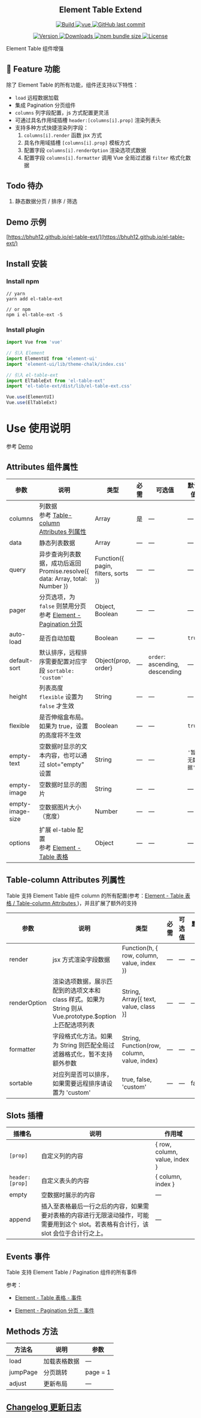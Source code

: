 <h2 align="center">Element Table Extend</h2>

<p align="center">
  <a target="_blank" href="https://www.travis-ci.org/bhuh12/el-table-ext">
    <img src="https://www.travis-ci.org/bhuh12/el-table-ext.svg?branch=dev" alt="Build">
  </a>

  <a href="https://github.com/vuejs/vue">
    <img src="https://img.shields.io/badge/vue-2.5.22-brightgreen.svg" alt="vue">
  </a>

  <a target="_blank" href="https://github.com/bhuh12/el-table-ext">
    <img alt="GitHub last commit" src="https://img.shields.io/github/last-commit/bhuh12/el-table-ext.svg">
  </a>
</p>

<p align="center">
  <a target="_blank" href="https://www.npmjs.com/package/el-table-ext">
    <img src="https://img.shields.io/npm/v/el-table-ext.svg" alt="Version">
  </a>

  <a target="_blank" href="https://npmcharts.com/compare/el-table-ext?minimal=true">
    <img src="https://img.shields.io/npm/dm/el-table-ext.svg" alt="Downloads">
  </a>

  <a target="_blank" href="https://www.npmjs.com/package/el-table-ext">
    <img alt="npm bundle size" src="https://img.shields.io/bundlephobia/minzip/el-table-ext.svg?label=gzip:JS">
  </a>
  
  <a target="_blank" href="https://github.com/bhuh12/el-table-ext/blob/dev/LICENSE">
    <img src="https://img.shields.io/npm/l/el-table-ext.svg" alt="License">
  </a>
</p>

Element Table 组件增强

## 📌 Feature 功能

除了 Element Table 的所有功能，组件还支持以下特性：

- `load` 远程数据加载
- 集成 Pagination 分页组件
- `columns` 列字段配置，js 方式配置更灵活
- 可通过具名作用域插槽 `header:[columns[i].prop]` 渲染列表头
- 支持多种方式快捷渲染列字段：
  1. `columns[i].render` 函数 jsx 方式
  2. 具名作用域插槽 `[columns[i].prop]` 模板方式
  3. 配置字段 `columns[i].renderOption` 渲染选项式数据
  4. 配置字段 `columns[i].formatter` 调用 Vue 全局过滤器 `filter` 格式化数据

## Todo 待办

1. 静态数据分页 / 排序 / 筛选

## Demo 示例

[https://bhuh12.github.io/el-table-ext/](https://bhuh12.github.io/el-table-ext/)

## Install 安装

### Install npm

```shell
// yarn
yarn add el-table-ext

// or npm
npm i el-table-ext -S
```

### Install plugin

```javascript
import Vue from 'vue'

// 引入 Element
import ElementUI from 'element-ui'
import 'element-ui/lib/theme-chalk/index.css'

// 引入 el-table-ext
import ElTableExt from 'el-table-ext'
import 'el-table-ext/dist/lib/el-table-ext.css'

Vue.use(ElementUI)
Vue.use(ElTableExt)
```

# Use 使用说明

参考 [Demo](./src/App.vue)

## Attributes 组件属性

| 参数             | 说明                                                                                                                       | 类型                                | 必需 | 可选值                         | 默认值       |
| ---------------- | -------------------------------------------------------------------------------------------------------------------------- | ----------------------------------- | ---- | ------------------------------ | ------------ |
| columns          | 列数据<br>参考 [Table-column Attributes 列属性](#table-column-attributes-%e5%88%97%e5%b1%9e%e6%80%a7)                      | Array                               | 是   | —                              | —            |
| data             | 静态列表数据                                                                                                               | Array                               | —    | —                              | —            |
| query            | 异步查询列表数据，成功后返回 Promise.resolve({ data: Array, total: Number })                                               | Function({ pagin, filters, sorts }) | —    | —                              | —            |
| pager            | 分页选项，为 `false` 则禁用分页<br>参考 [Element - Pagination 分页](https://element.eleme.cn/#/zh-CN/component/pagination) | Object, Boolean                     | —    | —                              | —            |
| auto-load        | 是否自动加载                                                                                                               | Boolean                             | —    | —                              | `true`       |
| default-sort     | 默认排序，远程排序需要配置对应字段 `sortable: 'custom'`                                                                    | Object{prop, order}                 | —    | `order`: ascending, descending | —            |
| height           | 列表高度<br>`flexible` 设置为 `false` 才生效                                                                               | String                              | —    | —                              | —            |
| flexible         | 是否伸缩盒布局。<br>如果为 true，设置的高度将不生效                                                                        | Boolean                             | —    | —                              | `true`       |
| empty-text       | 空数据时显示的文本内容，也可以通过 slot="empty" 设置                                                                       | String                              | —    | —                              | `'暂无数据'` |
| empty-image      | 空数据时显示的图片                                                                                                         | String                              | —    | —                              | —            |
| empty-image-size | 空数据图片大小（宽度）                                                                                                     | Number                              | —    | —                              | —            |
| options          | 扩展 el-table 配置<br>参考 [Element - Table 表格](https://element.eleme.cn/#/zh-CN/component/table)                        | Object                              | —    | —                              | —            |

## Table-column Attributes 列属性

Table 支持 Element Table 组件 column 的所有配置(参考：[Element - Table 表格 / Table-column Attributes
](https://element.eleme.cn/#/zh-CN/component/table#table-column-attributes))，并且扩展了额外的支持

| 参数         | 说明                                                                                                     | 类型                                        | 必需 | 可选值 | 默认值 |
| ------------ | -------------------------------------------------------------------------------------------------------- | ------------------------------------------- | ---- | ------ | ------ |
| render       | jsx 方式渲染字段数据                                                                                     | Function(h, { row, column, value, index })  | —    | —      | —      |
| renderOption | 渲染选项数据，展示匹配到的选项文本和 class 样式。如果为 String 则从 Vue.prototype.$option 上匹配选项列表 | String, Array[{ text, value, class }]       | —    | —      | —      |
| formatter    | 字段格式化方法。如果为 String 则匹配全局过滤器格式化，暂不支持额外参数                                   | String, Function(row, column, value, index) | —    | —      | —      |
| sortable     | 对应列是否可以排序，如果需要远程排序请设置为 'custom'                                                    | true, false, 'custom'                       | —    | —      | false  |

## Slots 插槽

| 插槽名          | 说明                                                                                                                                  | 作用域                        |
| --------------- | ------------------------------------------------------------------------------------------------------------------------------------- | ----------------------------- |
| `[prop]`        | 自定义列的内容                                                                                                                        | { row, column, value, index } |
| `header:[prop]` | 自定义表头的内容                                                                                                                      | { column, index }             |
| empty           | 空数据时展示的内容                                                                                                                    | —                             |
| append          | 插入至表格最后一行之后的内容，如果需要对表格的内容进行无限滚动操作，可能需要用到这个 slot。若表格有合计行，该 slot 会位于合计行之上。 | —                             |

## Events 事件

Table 支持 Element Table / Pagination 组件的所有事件

参考：

- [Element - Table 表格 - 事件](https://element.eleme.cn/#/zh-CN/component/table#table-events)

- [Element - Pagination 分页 - 事件](https://element.eleme.cn/#/zh-CN/component/pagination#events)

## Methods 方法

| 方法名   | 说明         | 参数     |
| -------- | ------------ | -------- |
| load     | 加载表格数据 | —        |
| jumpPage | 分页跳转     | page = 1 |
| adjust   | 更新布局     | —        |

## [Changelog 更新日志](CHANGELOG.md)

